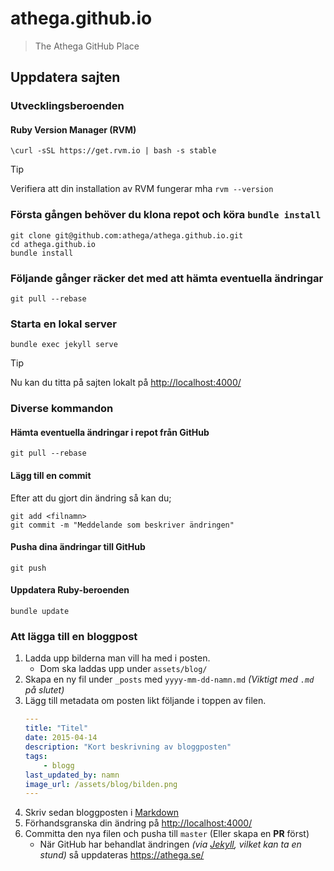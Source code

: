 # athega.github.io

> The Athega GitHub Place

## Uppdatera sajten

### Utvecklingsberoenden

#### Ruby Version Manager (RVM)

```console
\curl -sSL https://get.rvm.io | bash -s stable
```

> [!TIP]
> Verifiera att din installation av RVM fungerar mha `rvm --version`

### Första gången behöver du klona repot och köra `bundle install`
```console
git clone git@github.com:athega/athega.github.io.git
cd athega.github.io
bundle install
```

### Följande gånger räcker det med att hämta eventuella ändringar

```console
git pull --rebase
```

### Starta en lokal server
```console
bundle exec jekyll serve
```

> [!TIP]
> Nu kan du titta på sajten lokalt på <http://localhost:4000/>

### Diverse kommandon

#### Hämta eventuella ändringar i repot från GitHub

```console
git pull --rebase
```

#### Lägg till en commit

Efter att du gjort din ändring så kan du;

```console
git add <filnamn>
git commit -m "Meddelande som beskriver ändringen"
```

#### Pusha dina ändringar till GitHub

```console
git push
```

#### Uppdatera Ruby-beroenden

```console
bundle update
```

### Att lägga till en bloggpost

1. Ladda upp bilderna man vill ha med i posten.
    - Dom ska laddas upp under `assets/blog/`
2. Skapa en ny fil under `_posts` med `yyyy-mm-dd-namn.md` _(Viktigt med `.md` på slutet)_
3. Lägg till metadata om posten likt följande i toppen av filen.
    ```yaml
    ---
    title: "Titel"
    date: 2015-04-14
    description: "Kort beskrivning av bloggposten"
    tags:
        - blogg
    last_updated_by: namn
    image_url: /assets/blog/bilden.png
    ---
    ```
4. Skriv sedan bloggposten i [Markdown](https://docs.github.com/en/get-started/writing-on-github/getting-started-with-writing-and-formatting-on-github/basic-writing-and-formatting-syntax)
5. Förhandsgranska din ändring på <http://localhost:4000/>
6. Committa den nya filen och pusha till `master` (Eller skapa en **PR** först)
    - När GitHub har behandlat ändringen _(via [Jekyll](https://jekyllrb.com/), vilket kan ta en stund)_ så uppdateras <https://athega.se/>
